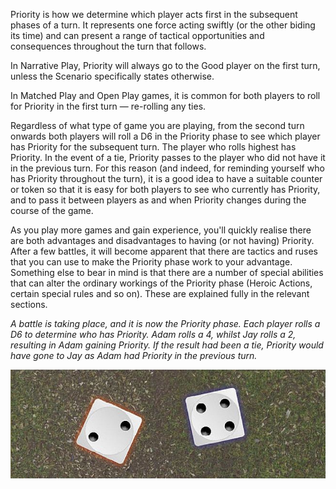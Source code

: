 Priority is how we determine which player acts first in the subsequent phases of a turn. It represents one force acting swiftly (or the other biding its time) and can present a range of tactical opportunities and consequences throughout the turn that follows.

In Narrative Play, Priority will always go to the Good player on the first turn, unless the Scenario specifically states otherwise.

In Matched Play and Open Play games, it is common for both players to roll for Priority in the first turn — re-rolling any ties.

Regardless of what type of game you are playing, from the second turn onwards both players will roll a D6 in the Priority phase to see which player has Priority for the subsequent turn. The player who rolls highest has Priority. In the event of a tie, Priority passes to the player who did not have it in the previous turn. For this reason (and indeed, for reminding yourself who has Priority throughout the turn), it is a good idea to have a suitable counter or token so that it is easy for both players to see who currently has Priority, and to pass it between players as and when Priority changes during the course of the game.

As you play more games and gain experience, you'll quickly realise there are both advantages and disadvantages to having (or not having) Priority. After a few battles, it will become apparent that there are tactics and ruses that you can use to make the Priority phase work to your advantage. Something else to bear in mind is that there are a number of special abilities that can alter the ordinary workings of the Priority phase (Heroic Actions, certain special rules and so on). These are explained fully in the relevant sections.

*A battle is taking place, and it is now the Priority phase. Each player rolls a D6 to determine who has Priority. Adam rolls a 4, whilst Jay rolls a 2, resulting in Adam gaining Priority. If the result had been a tie, Priority would have gone to Jay as Adam had Priority in the previous turn.*

![](../media/rules_manual/priority_phase.jpg)